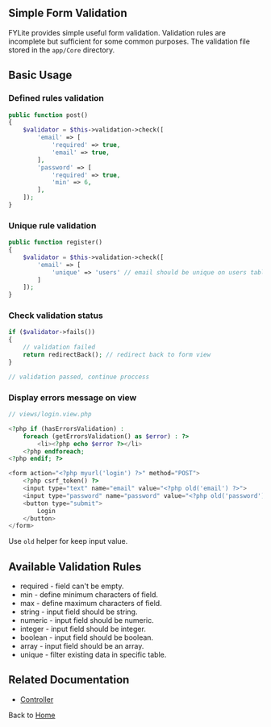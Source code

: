 ## Simple Form Validation

FYLite provides simple useful form validation. Validation rules are incomplete but sufficient for some common purposes. The validation file stored in the `app/Core` directory.

## Basic Usage

### Defined rules validation
```php
public function post()
{
    $validator = $this->validation->check([
        'email' => [
            'required' => true,
            'email' => true,
        ],
        'password' => [
            'required' => true,
            'min' => 6,
        ],
    ]);
}
```

### Unique rule validation
```php
public function register()
{
    $validator = $this->validation->check([
        'email' => [
            'unique' => 'users' // email should be unique on users table
        ]
    ]);
}
```

### Check validation status
```php
if ($validator->fails())
{
    // validation failed
    return redirectBack(); // redirect back to form view
}

// validation passed, continue proccess
```

### Display errors message on view
```php
// views/login.view.php

<?php if (hasErrorsValidation) :
    foreach (getErrorsValidation() as $error) : ?>
        <li><?php echo $error ?></li>
    <?php endforeach;
<?php endif; ?>

<form action="<?php myurl('login') ?>" method="POST">
    <?php csrf_token() ?>
    <input type="text" name="email" value="<?php old('email') ?>">
    <input type="password" name="password" value="<?php old('password') ?>">
    <button type="submit">
        Login
    </button>
</form>
```
Use `old` helper for keep input value.

## Available Validation Rules
* required - field can't be empty.
* min - define minimum characters of field.
* max - define maximum characters of field.
* string - input field should be string.
* numeric - input field should be numeric.
* integer - input field should be integer.
* boolean - input field should be boolean.
* array - input field should be an array.
* unique - filter existing data in specific table.

## Related Documentation
* [Controller](https://github.com/biobii/fylite/blob/master/docs/controller.md)

Back to [Home](https://github.com/biobii/fylite)


